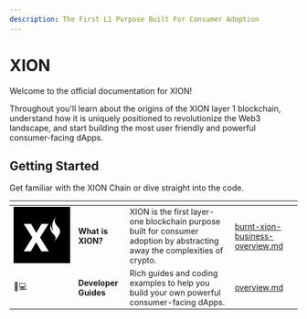 ```yaml
---
description: The First L1 Purpose Built For Consumer Adoption
---
```


# XION

Welcome to the official documentation for XION!&#x20;



Throughout you'll learn about the origins of the XION layer 1 blockchain, understand how it is uniquely positioned to revolutionize the Web3 landscape, and start building the most user friendly and powerful consumer-facing dApps.



## **Getting Started**

Get familiar with the XION Chain or dive straight into the code.

<table data-view="cards"><thead><tr><th></th><th></th><th></th><th data-hidden data-card-target data-type="content-ref"></th></tr></thead><tbody><tr><td><img src=".gitbook/assets/Burnt-Xion-MasterFile-04.13.23-01.svg" alt="" data-size="line"></td><td><strong>What is XION?</strong></td><td>XION is the first layer-one blockchain purpose built for consumer adoption by abstracting away the complexities of crypto.</td><td><a href="learn/burnt-xion-business-overview.md">burnt-xion-business-overview.md</a></td></tr><tr><td><span data-gb-custom-inline data-tag="emoji" data-code="1f468-1f4bb">👨💻</span></td><td><strong>Developer Guides</strong></td><td>Rich guides and coding examples to help you build your own powerful consumer-facing dApps.</td><td><a href="develop/overview.md">overview.md</a></td></tr></tbody></table>

